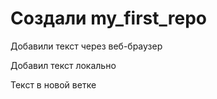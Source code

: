 ﻿# Создали my_first_repo

Добавили текст через веб-браузер

Добавил текст локально

Текст в новой ветке


